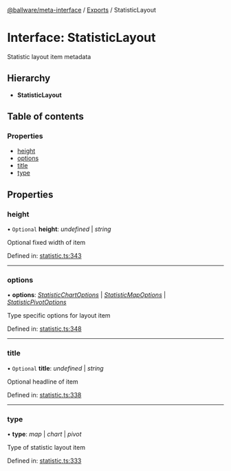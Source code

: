 [@ballware/meta-interface](../README.md) / [Exports](../modules.md) / StatisticLayout

# Interface: StatisticLayout

Statistic layout item metadata

## Hierarchy

* **StatisticLayout**

## Table of contents

### Properties

- [height](statisticlayout.md#height)
- [options](statisticlayout.md#options)
- [title](statisticlayout.md#title)
- [type](statisticlayout.md#type)

## Properties

### height

• `Optional` **height**: *undefined* \| *string*

Optional fixed width of item

Defined in: [statistic.ts:343](https://github.com/frankball/ballware-meta-interface/blob/6b9dc3f/src/statistic.ts#L343)

___

### options

• **options**: [*StatisticChartOptions*](statisticchartoptions.md) \| [*StatisticMapOptions*](statisticmapoptions.md) \| [*StatisticPivotOptions*](statisticpivotoptions.md)

Type specific options for layout item

Defined in: [statistic.ts:348](https://github.com/frankball/ballware-meta-interface/blob/6b9dc3f/src/statistic.ts#L348)

___

### title

• `Optional` **title**: *undefined* \| *string*

Optional headline of item

Defined in: [statistic.ts:338](https://github.com/frankball/ballware-meta-interface/blob/6b9dc3f/src/statistic.ts#L338)

___

### type

• **type**: *map* \| *chart* \| *pivot*

Type of statistic layout item

Defined in: [statistic.ts:333](https://github.com/frankball/ballware-meta-interface/blob/6b9dc3f/src/statistic.ts#L333)
